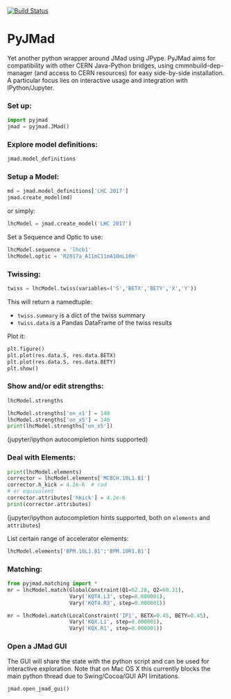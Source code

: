 [![Build Status](https://travis-ci.org/pymad/pyjmad.svg?branch=master)](https://travis-ci.org/pymad/pyjmad)

# PyJMad
Yet another python wrapper around JMad using JPype. PyJMad aims for compatibility with other CERN Java-Python bridges, using cmmnbuild-dep-manager (and access to CERN resources) for easy side-by-side installation. A particular focus lies on interactive usage and integration with IPython/Jupyter.

### Set up:
```python
import pyjmad
jmad = pyjmad.JMad()
```

### Explore model definitions:
```python
jmad.model_definitions
```

### Setup a Model:
```python
md = jmad.model_definitions['LHC 2017']
jmad.create_model(md)
```
or simply:
```python
lhcModel = jmad.create_model('LHC 2017')
```

Set a Sequence and Optic to use:
```python
lhcModel.sequence = 'lhcb1'
lhcModel.optic = 'R2017a_A11mC11mA10mL10m'
```

### Twissing:
```python
twiss = lhcModel.twiss(variables=('S','BETX','BETY','X','Y'))
```
This will return a namedtuple:
* ``twiss.summary`` is a dict of the twiss summary
* ``twiss.data`` is a Pandas DataFrame of the twiss results

Plot it:
```python
plt.figure()
plt.plot(res.data.S, res.data.BETX)
plt.plot(res.data.S, res.data.BETY)
plt.show()
```

### Show and/or edit strengths:
```python
lhcModel.strengths
```
```python
lhcModel.strengths['on_x1'] = 140
lhcModel.strengths['on_x5'] = 140
print(lhcModel.strengths['on_x5'])
```
(jupyter/ipython autocompletion hints supported)

### Deal with Elements:
```python
print(lhcModel.elements)
corrector = lhcModel.elements['MCBCH.10L1.B1']
corrector.h_kick = 4.2e-6  # rad
# or equivalent
corrector.attributes['hkick'] = 4.2e-6
print(corrector.attributes)
```
(jupyter/ipython autocompletion hints supported, both on ``elements`` and ``attributes``)

List certain range of accelerator elements:
```python
lhcModel.elements['BPM.10L1.B1':'BPM.10R1.B1']
```

### Matching:
```python
from pyjmad.matching import *
mr = lhcModel.match(GlobalConstraint(Q1=62.28, Q2=60.31),
                    Vary('KQT4.L3', step=0.000001),
                    Vary('KQT4.R3', step=0.000001))
```

```python
mr = lhcModel.match(LocalConstraint('IP1', BETX=0.45, BETY=0.45),
                    Vary('KQX.L1', step=0.000001),
                    Vary('KQX.R1', step=0.000001))
```


### Open a JMad GUI
The GUI will share the state with the python script and can be used for interactive exploration. Note that on Mac OS X this currently blocks the main python thread due to Swing/Cocoa/GUI API limitations.
```python
jmad.open_jmad_gui()
```
